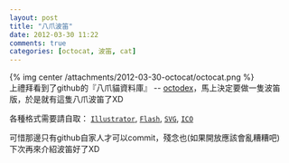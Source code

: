 ```yaml
---
layout: post
title: "八爪波笛"
date: 2012-03-30 11:22
comments: true
categories: [octocat, 波笛, cat]
---
```

{% img center /attachments/2012-03-30-octocat/octocat.png %}  
上禮拜看到了github的『八爪貓資料庫』 -- [octodex](http://octodex.github.com/)，馬上決定要做一隻波笛版，於是就有這隻八爪波笛了XD

各種格式需要請自取：
[`Illustrator`][1], [`Flash`][2], [`SVG`][3], [`ICO`][4]

[1]: /attachments/2012-03-30-octocat/octocat.ai
[2]: /attachments/2012-03-30-octocat/octocat.fla
[3]: /attachments/2012-03-30-octocat/octocat.svg
[4]: /attachments/2012-03-30-octocat/octocat.ico

可惜那邊只有github自家人才可以commit，殘念也(如果開放應該會亂糟糟吧)  
下次再來介紹波笛好了XD